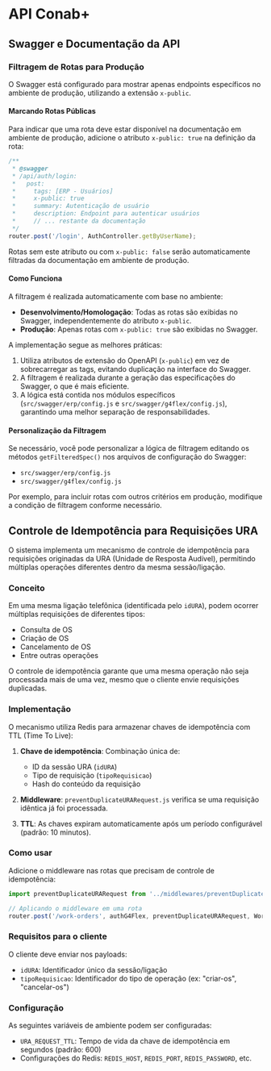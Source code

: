 # API Conab+

## Swagger e Documentação da API

### Filtragem de Rotas para Produção

O Swagger está configurado para mostrar apenas endpoints específicos no ambiente de produção, utilizando a extensão `x-public`.

#### Marcando Rotas Públicas

Para indicar que uma rota deve estar disponível na documentação em ambiente de produção, adicione o atributo `x-public: true` na definição da rota:

```javascript
/**
 * @swagger
 * /api/auth/login:
 *   post:
 *     tags: [ERP - Usuários]
 *     x-public: true
 *     summary: Autenticação de usuário
 *     description: Endpoint para autenticar usuários
 *     // ... restante da documentação
 */
router.post('/login', AuthController.getByUserName);
```

Rotas sem este atributo ou com `x-public: false` serão automaticamente filtradas da documentação em ambiente de produção.

#### Como Funciona

A filtragem é realizada automaticamente com base no ambiente:

- **Desenvolvimento/Homologação**: Todas as rotas são exibidas no Swagger, independentemente do atributo `x-public`.
- **Produção**: Apenas rotas com `x-public: true` são exibidas no Swagger.

A implementação segue as melhores práticas:

1. Utiliza atributos de extensão do OpenAPI (`x-public`) em vez de sobrecarregar as tags, evitando duplicação na interface do Swagger.
2. A filtragem é realizada durante a geração das especificações do Swagger, o que é mais eficiente.
3. A lógica está contida nos módulos específicos (`src/swagger/erp/config.js` e `src/swagger/g4flex/config.js`), garantindo uma melhor separação de responsabilidades.

#### Personalização da Filtragem

Se necessário, você pode personalizar a lógica de filtragem editando os métodos `getFilteredSpec()` nos arquivos de configuração do Swagger:

- `src/swagger/erp/config.js`
- `src/swagger/g4flex/config.js`

Por exemplo, para incluir rotas com outros critérios em produção, modifique a condição de filtragem conforme necessário.

## Controle de Idempotência para Requisições URA

O sistema implementa um mecanismo de controle de idempotência para requisições originadas da URA (Unidade de Resposta Audível), permitindo múltiplas operações diferentes dentro da mesma sessão/ligação.

### Conceito

Em uma mesma ligação telefônica (identificada pelo `idURA`), podem ocorrer múltiplas requisições de diferentes tipos:
- Consulta de OS
- Criação de OS
- Cancelamento de OS
- Entre outras operações

O controle de idempotência garante que uma mesma operação não seja processada mais de uma vez, mesmo que o cliente envie requisições duplicadas.

### Implementação

O mecanismo utiliza Redis para armazenar chaves de idempotência com TTL (Time To Live):

1. **Chave de idempotência**: Combinação única de:
   - ID da sessão URA (`idURA`)
   - Tipo de requisição (`tipoRequisicao`)
   - Hash do conteúdo da requisição

2. **Middleware**: `preventDuplicateURARequest.js` verifica se uma requisição idêntica já foi processada.

3. **TTL**: As chaves expiram automaticamente após um período configurável (padrão: 10 minutos).

### Como usar

Adicione o middleware nas rotas que precisam de controle de idempotência:

```javascript
import preventDuplicateURARequest from '../middlewares/preventDuplicateURARequest';

// Aplicando o middleware em uma rota
router.post('/work-orders', authG4Flex, preventDuplicateURARequest, WorkOrderController.create);
```

### Requisitos para o cliente

O cliente deve enviar nos payloads:
- `idURA`: Identificador único da sessão/ligação
- `tipoRequisicao`: Identificador do tipo de operação (ex: "criar-os", "cancelar-os")

### Configuração

As seguintes variáveis de ambiente podem ser configuradas:
- `URA_REQUEST_TTL`: Tempo de vida da chave de idempotência em segundos (padrão: 600)
- Configurações do Redis: `REDIS_HOST`, `REDIS_PORT`, `REDIS_PASSWORD`, etc.

